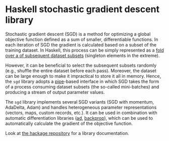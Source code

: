 # Haskell stochastic gradient descent library

Stochastic gradient descent (SGD) is a method for optimizing a global objective
function defined as a sum of smaller, differentiable functions.  In each
iteration of SGD the gradient is calculated based on a subset of the training
dataset.  In Haskell, this process can be simply represented as a [fold over a
of subsequent dataset
subsets](https://blog.jle.im/entry/purely-functional-typed-models-1.html)
(singleton elements in the extreme).

However, it can be beneficial to select the subsequent subsets randomly (e.g.,
shuffle the entire dataset before each pass).  Moreover, the dataset can be
large enough to make it impractical to store it all in memory.  Hence, the
`sgd` library adopts a [pipe](http://hackage.haskell.org/package/pipes)-based
interface in which SGD takes the form of a process consuming dataset subsets
(the so-called mini-batches) and producing a stream of output parameter values.

The `sgd` library implements several SGD variants (SGD with momentum, AdaDelta,
Adam) and handles heterogeneous parameter representations (vectors, maps, custom
records, etc.).  It can be used in combination with automatic differentiation
libraries ([ad](http://hackage.haskell.org/package/ad),
[backprop](http://hackage.haskell.org/package/backprop)), which can be used to
automatically calculate the gradient of the objective function.

Look at [the hackage repository](http://hackage.haskell.org/package/sgd) for a
library documentation.
